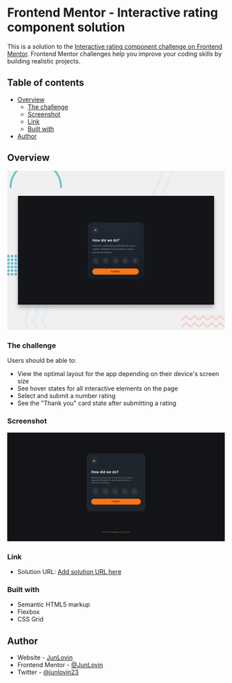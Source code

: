 # Frontend Mentor - Interactive rating component solution

This is a solution to the [Interactive rating component challenge on Frontend Mentor](https://www.frontendmentor.io/challenges/interactive-rating-component-koxpeBUmI). Frontend Mentor challenges help you improve your coding skills by building realistic projects. 

## Table of contents

- [Overview](#overview)
  - [The challenge](#the-challenge)
  - [Screenshot](#screenshot)
  - [Link](#link)
  - [Built with](#built-with)
- [Author](#author)

## Overview

![](/design/desktop-preview.jpg)

### The challenge

Users should be able to:

- View the optimal layout for the app depending on their device's screen size
- See hover states for all interactive elements on the page
- Select and submit a number rating
- See the "Thank you" card state after submitting a rating

### Screenshot

![Screenshot](/design/image.png)

### Link

- Solution URL: [Add solution URL here](https://junlovin.github.io/Interactive-Rating)

### Built with

- Semantic HTML5 markup
- Flexbox
- CSS Grid

## Author

- Website - [JunLovin](https://junlovin.github.io/Mathias)
- Frontend Mentor - [@JunLovin](https://www.frontendmentor.io/profile/JunLovin)
- Twitter - [@junlovin23](https://www.twitter.com/junlovin23)